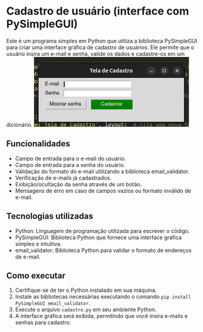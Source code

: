 # Cadastro de usuário (interface com PySimpleGUI)

Este é um programa simples em Python que utiliza a biblioteca PySimpleGUI para criar uma interface gráfica de cadastro de usuários. Ele permite que o usuário insira um e-mail e senha, valide os dados e cadastre-os em um dicionário.
![Interface](img1.png)

## Funcionalidades

- Campo de entrada para o e-mail do usuário.
- Campo de entrada para a senha do usuário.
- Validação do formato do e-mail utilizando a biblioteca email_validator.
- Verificação de e-mails já cadastrados.
- Exibição/ocultação da senha através de um botão.
- Mensagens de erro em caso de campos vazios ou formato inválido de e-mail.

## Tecnologias utilizadas

- Python: Linguagem de programação utilizada para escrever o código.
- PySimpleGUI: Biblioteca Python que fornece uma interface gráfica simples e intuitiva.
- email_validator: Biblioteca Python para validar o formato de endereços de e-mail.

## Como executar

1. Certifique-se de ter o Python instalado em sua máquina.
2. Instale as bibliotecas necessárias executando o comando `pip install PySimpleGUI email_validator`.
3. Execute o arquivo `cadastro.py` em seu ambiente Python.
4. A interface gráfica será exibida, permitindo que você insira e-mails e senhas para cadastro.
